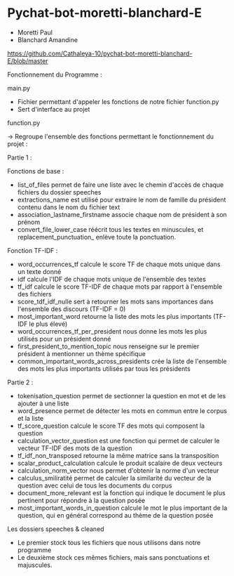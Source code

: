 # Pychat-bot-moretti-blanchard-E

* Moretti Paul
* Blanchard Amandine

https://github.com/Cathaleya-10/pychat-bot-moretti-blanchard-E/blob/master

Fonctionnement du Programme :

main.py
- Fichier permettant d'appeler les fonctions de notre fichier function.py
- Sert d'interface au projet

function.py

-> Regroupe l'ensemble des fonctions permettant le fonctionnement du projet : 

Partie 1 :

Fonctions de base :
- list_of_files permet de faire une liste avec le chemin d'accès de chaque fichiers du dossier speeches
- extractions_name est utilisé pour extraire le nom de famille du président contenu dans le nom du fichier text
- association_lastname_firstname associe chaque nom de président à son prénom
- convert_file_lower_case réécrit tous les textes en minuscules, et replacement_punctuation_ enlève toute la ponctuation. 

Fonction TF-IDF :
- word_occurrences_tf calcule le score TF de chaque mots unique dans un texte donné
- idf calcule l'IDF de chaque mots unique de l'ensemble des textes
- tf_idf calcule le score TF-IDF de chaque mots par rapport à l'ensemble des fichiers
- score_tdf_idf_nulle sert à retourner les mots sans importances dans l'ensemble des discours (TF-IDF = 0)
- most_important_word retourne la liste des mots les plus importants (TF-IDF le plus élevé)
- word_occurrences_tf_per_president nous donne les mots les plus utilisés pour un président donné
- first_president_to_mention_topic nous renseigne sur le premier président à mentionner un thème spécifique
- common_important_words_across_presidents crée la liste de l'ensemble des mots les plus importants utilisés par tous les présidents 

Partie 2 :

- tokenisation_question permet de sectionner la question en mot et de les ajouter à une liste
- word_presence permet de détecter les mots en commun entre le corpus et la liste
- tf_score_question calcule le score TF des mots qui composent la question
- calculation_vector_question est une fonction qui permet de calculer le vecteur TF-IDF des mots de la question
- tf_idf_non_transposed retourne la même matrice sans la transposition
- scalar_product_calculation calcule le produit scalaire de deux vecteurs
- calculation_norm_vector nous permet d'obtenir la norme d'un vecteur
- calculus_smiliratité permet de calculer la similarité du vecteur de la question avec celui de tous les documents du corpus
- document_more_relevant est la fonction qui indique le document le plus pertinent pour répondre à la question posée
- most_important_words_in_question calcule le mot le plus important de la question, qui en général correspond au thème de la question posée


Les dossiers speeches & cleaned
- Le premier stock tous les fichiers que nous utilisons dans notre programme
- Le deuxième stock ces mêmes fichiers, mais sans ponctuations et majuscules.

